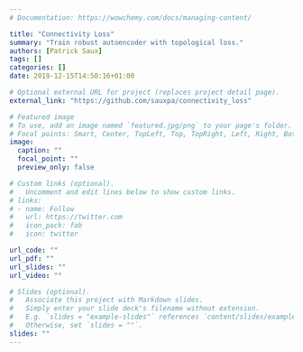 ```yaml
---
# Documentation: https://wowchemy.com/docs/managing-content/

title: "Connectivity Loss"
summary: "Train robust autoencoder with topological loss."
authors: [Patrick Saux]
tags: []
categories: []
date: 2019-12-15T14:50:16+01:00

# Optional external URL for project (replaces project detail page).
external_link: "https://github.com/sauxpa/connectivity_loss"

# Featured image
# To use, add an image named `featured.jpg/png` to your page's folder.
# Focal points: Smart, Center, TopLeft, Top, TopRight, Left, Right, BottomLeft, Bottom, BottomRight.
image:
  caption: ""
  focal_point: ""
  preview_only: false

# Custom links (optional).
#   Uncomment and edit lines below to show custom links.
# links:
# - name: Follow
#   url: https://twitter.com
#   icon_pack: fab
#   icon: twitter

url_code: ""
url_pdf: ""
url_slides: ""
url_video: ""

# Slides (optional).
#   Associate this project with Markdown slides.
#   Simply enter your slide deck's filename without extension.
#   E.g. `slides = "example-slides"` references `content/slides/example-slides.md`.
#   Otherwise, set `slides = ""`.
slides: ""
---
```

